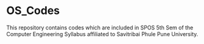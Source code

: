 # OS_Codes 
This repository contains codes which are included in  SPOS 5th Sem of the Computer Engineering Syllabus affiliated to 
Savitribai Phule Pune University.
